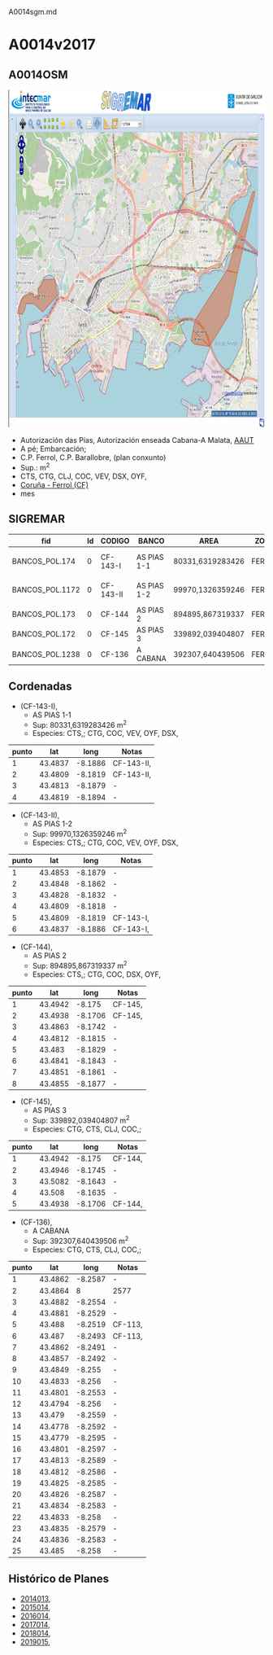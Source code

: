 A0014sgm.md

# A0014v2017

## A0014OSM

<img src="https://raw.githubusercontent.com/galirema/galirema-notas/gh-pages/en/pages/uploads/images/A0014OSM.png" alt="A0014OSM" width="824" height="663">


* Autorización das Pías, Autorización enseada Cabana-A Malata, [AAUT](ZonasDeProduccionAAUT.md)
* A pé; Embarcación;
* C.P. Ferrol, C.P. Barallobre, (plan conxunto)
* Sup.:  m<sup>2</sup>
* CTS, CTG, CLJ, COC, VEV, DSX, OYF,
* [Coruña - Ferrol (CF)](zp-CF.md)
* mes


## SIGREMAR

|fid|Id|CODIGO|BANCO|AREA|ZONA|CONFRARIA|REXIMEN|MODALIDADE|PROVINCIA|ESP\_OBXET|ESP_SECUND|X|Y
|---|--|------|-----|----|----|---------|-------|----------|---------|---------|----------|-|-|
BANCOS_POL.174|0|CF-143-I|AS PIAS 1-1|80331,6319283426|FERROL|PC: FERROL/BARALLOBRE|AUTORIZACION|FLOTE|A CORUÑA|CTS,|CTG, COC, VEV, OYF, DSX,|565782.0|4814667.0
BANCOS_POL.1172|0|CF-143-II|AS PIAS 1-2|99970,1326359246|FERROL|PC: FERROL/BARALLOBRE|AUTORIZACION|FLOTE|A CORUÑA|CTS,|CTG, COC, VEV, OYF, DSX,|565871.0|4814813.0
BANCOS_POL.173|0|CF-144|AS PIAS 2|894895,867319337|FERROL|PC: FERROL/BARALLOBRE|AUTORIZACION|FLOTE|A CORUÑA|CTS,|CTG, COC, DSX, OYF,|566426.0|4815334.0
BANCOS_POL.172|0|CF-145|AS PIAS 3|339892,039404807|FERROL|PC: FERROL/BARALLOBRE|AUTORIZACION|FLOTE|A CORUÑA|CTG, CTS, CLJ, COC,|SC|567159.0|4816624.0
BANCOS_POL.1238|0|CF-136|A CABANA|392307,640439506|FERROL|PC: FERROL/BARALLOBRE|LM|FLOTE|A CORUÑA|CTG, CTS, CLJ, COC,|SC|560295.0|4815121.0




## Cordenadas

* (CF-143-I),
	* AS PIAS 1-1
	* Sup: 80331,6319283426 m<sup>2</sup>
	* Especies: CTS,; CTG, COC, VEV, OYF, DSX,

|punto|lat|long|Notas|
|-----|---|----|-----|
|1|43.4837|-8.1886|CF-143-II,|
|2|43.4809|-8.1819|CF-143-II,|
|3|43.4813|-8.1879|-|
|4|43.4819|-8.1894|-|



* (CF-143-II),
	* AS PIAS 1-2
	* Sup: 99970,1326359246 m<sup>2</sup>
	* Especies: CTS,; CTG, COC, VEV, OYF, DSX,

|punto|lat|long|Notas|
|-----|---|----|-----|
|1|43.4853|-8.1879|-|
|2|43.4848|-8.1862|-|
|3|43.4828|-8.1832|-|
|4|43.4809|-8.1818|-|
|5|43.4809|-8.1819|CF-143-I,|
|6|43.4837|-8.1886|CF-143-I,|


* (CF-144),
	* AS PIAS 2
	* Sup: 894895,867319337 m<sup>2</sup>
	* Especies: CTS,; CTG, COC, DSX, OYF,

|punto|lat|long|Notas|
|-----|---|----|-----|
|1|43.4942|-8.175|CF-145,|
|2|43.4938|-8.1706|CF-145,|
|3|43.4863|-8.1742|-|
|4|43.4812|-8.1815|-|
|5|43.483|-8.1829|-|
|6|43.4841|-8.1843|-|
|7|43.4851|-8.1861|-|
|8|43.4855|-8.1877|-|


* (CF-145),
	* AS PIAS 3
	* Sup: 339892,039404807 m<sup>2</sup>
	* Especies: CTG, CTS, CLJ, COC,;

|punto|lat|long|Notas|
|-----|---|----|-----|
|1|43.4942|-8.175|CF-144,|
|2|43.4946|-8.1745|-|
|3|43.5082|-8.1643|-|
|4|43.508|-8.1635|-|
|5|43.4938|-8.1706|CF-144,|


* (CF-136),
	* A CABANA
	* Sup: 392307,640439506 m<sup>2</sup>
	* Especies: CTG, CTS, CLJ, COC,;

|punto|lat|long|Notas|
|-----|---|----|-----|
|1|43.4862|-8.2587|-|
|2|43.4864|8|2577|CF-113,
|3|43.4882|-8.2554|-|
|4|43.4881|-8.2529|-|
|5|43.488|-8.2519|CF-113,|
|6|43.487|-8.2493|CF-113,|
|7|43.4862|-8.2491|-|
|8|43.4857|-8.2492|-|
|9|43.4849|-8.255|-|
|10|43.4833|-8.256|-|
|11|43.4801|-8.2553|-|
|12|43.4794|-8.256|-|
|13|43.479|-8.2559|-|
|14|43.4778|-8.2592|-|
|15|43.4779|-8.2595|-|
|16|43.4801|-8.2597|-|
|17|43.4813|-8.2589|-|
|18|43.4812|-8.2586|-|
|19|43.4825|-8.2585|-|
|20|43.4826|-8.2587|-|
|21|43.4834|-8.2583|-|
|22|43.4833|-8.258|-|
|23|43.4835|-8.2579|-|
|24|43.4836|-8.2583|-|
|25|43.485|-8.258|-|



## Histórico de Planes


+ [2014013](http://www.galiciamarineira.info/content/pexma2014AAUT013),
+ [2015014](http://www.galiciamarineira.info/content/pexma2015AAUT014),
+ [2016014](http://www.galiciamarineira.info/content/pexma2016AAUT014),
+ [2017014](https://galirema.wikia.org/es/wiki/Pexma2017AAUT014),
+ [2018014](https://galirema.wikia.org/es/wiki/Pexma2018AAUT014),
+ [2019015](https://galirema.wikia.org/es/wiki/Pexma2019AAUT015),


